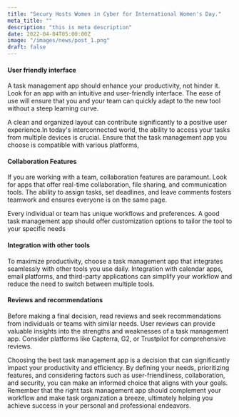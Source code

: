 ```yaml
---
title: "Secury Hosts Women in Cyber for International Women's Day."
meta_title: ""
description: "this is meta description"
date: 2022-04-04T05:00:00Z
image: "/images/news/post_1.png"
draft: false
---
```


#### User friendly interface

A task management app should enhance your productivity, not hinder it. Look for an app with an intuitive and user-friendly interface. The ease of use will ensure that you and your team can quickly adapt to the new tool without a steep learning curve.

A clean and organized layout can contribute significantly to a positive user experience.In today's interconnected world, the ability to access your tasks from multiple devices is crucial. Ensure that the task management app you choose is compatible with various platforms,

#### Collaboration Features

If you are working with a team, collaboration features are paramount. Look for apps that offer real-time collaboration, file sharing, and communication tools. The ability to assign tasks, set deadlines, and leave comments fosters teamwork and ensures everyone is on the same page.

Every individual or team has unique workflows and preferences. A good task management app should offer customization options to tailor the tool to your specific needs

#### Integration with other tools

To maximize productivity, choose a task management app that integrates seamlessly with other tools you use daily. Integration with calendar apps, email platforms, and third-party applications can simplify your workflow and reduce the need to switch between multiple tools.

#### Reviews and recommendations

Before making a final decision, read reviews and seek recommendations from individuals or teams with similar needs. User reviews can provide valuable insights into the strengths and weaknesses of a task management app. Consider platforms like Capterra, G2, or Trustpilot for comprehensive reviews.

Choosing the best task management app is a decision that can significantly impact your productivity and efficiency. By defining your needs, prioritizing features, and considering factors such as user-friendliness, collaboration, and security, you can make an informed choice that aligns with your goals. Remember that the right task management app should complement your workflow and make task organization a breeze, ultimately helping you achieve success in your personal and professional endeavors.
